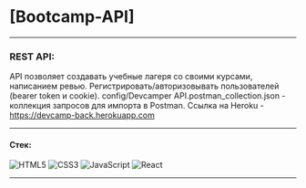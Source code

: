 # [Bootcamp-API]
---
### REST API:
API позволяет создавать учебные лагеря со своими курсами, написанием ревью. Регистрировать/авторизовывать пользователей (bearer token и cookie). config/Devcamper API.postman_collection.json - коллекция запросов для импорта в Postman.
Ссылка на Heroku - <https://devcamp-back.herokuapp.com>
___

#### Стек:

![HTML5](https://img.shields.io/badge/-HTML5-141130?style=flat-square&logo=HTML5&logoColor=FF0000)
![CSS3](https://img.shields.io/badge/-CSS3-141130?style=flat-square&logo=CSS3&logoColor=009900)
![JavaScript](https://img.shields.io/badge/-JavaScript-141130?style=flat-square&logo=JavaScript&logoColor=yellow)
![React](https://img.shields.io/badge/-React-141130?style=flat-square&logo=React&)

---
